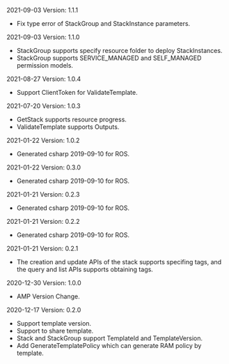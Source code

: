 2021-09-03 Version: 1.1.1
- Fix type error of StackGroup and StackInstance parameters.

2021-09-03 Version: 1.1.0
- StackGroup supports specify resource folder to deploy StackInstances.
- StackGroup supports SERVICE_MANAGED and SELF_MANAGED permission models.

2021-08-27 Version: 1.0.4
- Support ClientToken for ValidateTemplate.

2021-07-20 Version: 1.0.3
- GetStack supports resource progress.
- ValidateTemplate supports Outputs.

2021-01-22 Version: 1.0.2
- Generated csharp 2019-09-10 for ROS.

2021-01-22 Version: 0.3.0
- Generated csharp 2019-09-10 for ROS.

2021-01-21 Version: 0.2.3
- Generated csharp 2019-09-10 for ROS.

2021-01-21 Version: 0.2.2
- Generated csharp 2019-09-10 for ROS.

2021-01-21 Version: 0.2.1
- The creation and update APIs of the stack supports specifing tags, and the query and list APIs supports obtaining tags.

2020-12-30 Version: 1.0.0
- AMP Version Change.

2020-12-17 Version: 0.2.0
- Support template version.
- Support to share template.
- Stack and StackGroup support TemplateId and TemplateVersion.
- Add GenerateTemplatePolicy which can generate RAM policy by template.

